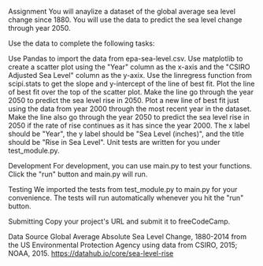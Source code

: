 Assignment
You will anaylize a dataset of the global average sea level change since 1880. You will use the data to predict the sea level change through year 2050.

Use the data to complete the following tasks:

Use Pandas to import the data from epa-sea-level.csv.
Use matplotlib to create a scatter plot using the "Year" column as the x-axis and the "CSIRO Adjusted Sea Level" column as the y-axix.
Use the linregress function from scipi.stats to get the slope and y-intercept of the line of best fit. Plot the line of best fit over the top of the scatter plot. Make the line go through the year 2050 to predict the sea level rise in 2050.
Plot a new line of best fit just using the data from year 2000 through the most recent year in the dataset. Make the line also go through the year 2050 to predict the sea level rise in 2050 if the rate of rise continues as it has since the year 2000.
The x label should be "Year", the y label should be "Sea Level (inches)", and the title should be "Rise in Sea Level".
Unit tests are written for you under test_module.py.

Development
For development, you can use main.py to test your functions. Click the "run" button and main.py will run.

Testing
We imported the tests from test_module.py to main.py for your convenience. The tests will run automatically whenever you hit the "run" button.

Submitting
Copy your project's URL and submit it to freeCodeCamp.

Data Source
Global Average Absolute Sea Level Change, 1880-2014 from the US Environmental Protection Agency using data from CSIRO, 2015; NOAA, 2015. https://datahub.io/core/sea-level-rise
